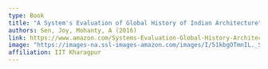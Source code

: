 ```yaml
---
type: Book
title: "A System's Evaluation of Global History of Indian Architecture"
authors: Sen, Joy, Mohanty, A (2016)
link: https://www.amazon.com/Systems-Evaluation-Global-History-Architecture/dp/8192473325
image: "https://images-na.ssl-images-amazon.com/images/I/51kbgOTmnIL._SX331_BO1,204,203,200_.jpg"
affiliation: IIT Kharagpur
---
```


